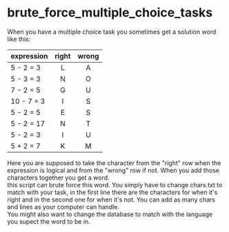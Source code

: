 # brute_force_multiple_choice_tasks
When you have a multiple choice task you sometimes get a solution word like this:

| expression | right | wrong |
|:---------- |:-----:|:-----:|
| 5 - 2 = 3  | L     | A     |
| 5 - 3 = 3  | N     | O     |
| 7 - 2 = 5  | G     | U     |
| 10 - 7 = 3 | I     | S     |
| 5 - 2 = 5  | E     | S     |
| 5 - 2 = 17 | N     | T     |
| 5 - 2 = 3  | I     | U     |
| 5 + 2 = 7  | K     | M     |

Here you are supposed to take the character from the "right" row when the expression is logical and from the "wrong" row if not. When you add those characters together you get a word.</br>
this script can brute force this word. You simply have to change chars.txt to match with your task, in the first line there are the characters for when it's right and in the second one for when it's not. You can add as many chars and lines as your computer can handle.</br>
You might also want to change the database to match with the language you supect the word to be in.
